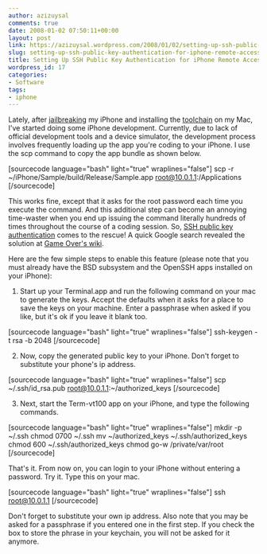 ```yaml
---
author: azizuysal
comments: true
date: 2008-01-02 07:50:11+00:00
layout: post
link: https://azizuysal.wordpress.com/2008/01/02/setting-up-ssh-public-key-authentication-for-iphone-remote-access/
slug: setting-up-ssh-public-key-authentication-for-iphone-remote-access
title: Setting Up SSH Public Key Authentication for iPhone Remote Access
wordpress_id: 17
categories:
- Software
tags:
- iphone
---
```


Lately, after [jailbreaking](/2007/12/iphone-jailbreak-and-upgrade-to-112.html) my iPhone and installing the [toolchain](/2007/12/installing-iphone-development-tools-toolchain-030-on-leopard-for-iphone-112.html) on my Mac, I've started doing some iPhone development. Currently, due to lack of official development tools and a device simulator, the development process involves frequently loading up the app you're coding to your iPhone. I use the scp command to copy the app bundle as shown below.

[sourcecode language="bash" light="true" wraplines="false"]
scp -r ~/iPhone/Sample/build/Release/Sample.app root@10.0.1.1:/Applications
[/sourcecode]

This works fine, except that it asks for the root password each time you execute the command. And this additional step can become an annoying time-waster when you end up issuing the command literally hundreds of times throughout the course of a coding session. So, [SSH public key authentication](http://sial.org/howto/openssh/publickey-auth/) comes to the rescue! A quick Google search revealed the solution at [Game Over's wiki](http://wiki.iphonegameover.com/SSH_Public_Key_Authentication).

Here are the few simple steps to enable this feature (please note that you must already have the BSD subsystem and the OpenSSH apps installed on your iPhone):

1) Start up your Terminal.app and run the following command on your mac to generate the keys. Accept the defaults when it asks for a place to save the keys on your machine. Enter a passphrase when asked if you like, but it's ok if you leave it blank too.

[sourcecode language="bash" light="true" wraplines="false"]
ssh-keygen -t rsa -b 2048
[/sourcecode]

2) Now, copy the generated public key to your iPhone. Don't forget to substitute your phone's ip address.

[sourcecode language="bash" light="true" wraplines="false"]
scp ~/.ssh/id_rsa.pub root@10.0.1.1:~/authorized_keys
[/sourcecode]

3) Next, start the Term-vt100 app on your iPhone, and type the following commands.

[sourcecode language="bash" light="true" wraplines="false"]
mkdir -p ~/.ssh
chmod 0700 ~/.ssh
mv ~/authorized_keys ~/.ssh/authorized_keys
chmod 600 ~/.ssh/authorized_keys
chmod go-w /private/var/root
[/sourcecode]

That's it. From now on, you can login to your iPhone without entering a password. Try it. Type this on your mac.

[sourcecode language="bash" light="true" wraplines="false"]
ssh root@10.0.1.1
[/sourcecode]

Don't forget to substitute your own ip address. Also note that you may be asked for a passphrase if you entered one in the first step. If you check the box to store the phrase in your keychain, you will not be asked for it anymore.
